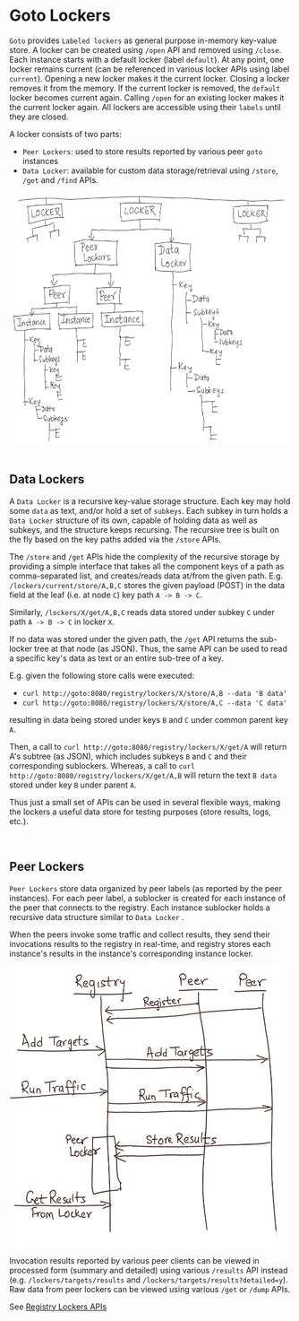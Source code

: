 # Goto Lockers

`Goto` provides `Labeled lockers` as general purpose in-memory key-value store. A locker can be created using `/open` API and removed using `/close`. Each instance starts with a default locker (label `default`). At any point, one locker remains current (can be referenced in various locker APIs using label `current`). Opening a new locker makes it the current locker. Closing a locker removes it from the memory. If the current locker is removed, the `default` locker becomes current again. Calling `/open` for an existing locker makes it the current locker again. All lockers are accessible using their `labels` until they are closed.

A locker consists of two parts: 
- `Peer Lockers`: used to store results reported by various peer `goto` instances
- `Data Locker`: available for custom data storage/retrieval using `/store`, `/get` and `/find` APIs.

<img src="Goto-Lockers.png" width="600" height="450" />

<br/>
<br/>

## Data Lockers
A `Data Locker` is a recursive key-value storage structure. Each key may hold some `data` as text, and/or hold a set of `subkeys`. Each subkey in turn holds a `Data Locker` structure of its own, capable of holding data as well as subkeys, and the structure keeps recursing. The recursive tree is built on the fly based on the key paths added via the `/store` APIs.

The `/store` and `/get` APIs hide the complexity of the recursive storage by providing a simple interface that takes all the component keys of a path as comma-separated list, and creates/reads data at/from the given path. E.g. `/lockers/current/store/A,B,C` stores the given payload (POST) in the data field at the leaf (i.e. at node `C`) key path `A -> B -> C`. 

Similarly, `/lockers/X/get/A,B,C` reads data stored under subkey `C` under path `A -> B -> C` in locker `X`. 

If no data was stored under the given path, the `/get` API returns the sub-locker tree at that node (as JSON). Thus, the same API can be used to read a specific key's data as text or an entire sub-tree of a key. 

E.g. given the following store calls were executed: 
- `curl http://goto:8080/registry/lockers/X/store/A,B --data 'B data'`
- `curl http://goto:8080/registry/lockers/X/store/A,C --data 'C data'`

resulting in data being stored under keys `B` and `C` under common parent key `A`.

Then, a call to `curl http://goto:8080/registry/lockers/X/get/A` will return A's subtree (as JSON), which includes subkeys `B` and `C` and their corresponding sublockers. Whereas, a call to `curl http://goto:8080/registry/lockers/X/get/A,B` will return the text `B data` stored under key `B` under parent `A`.

Thus just a small set of APIs can be used in several flexible ways, making the lockers a useful data store for testing purposes (store results, logs, etc.).

<br/>

## Peer Lockers

`Peer Lockers` store data organized by peer labels (as reported by the peer instances). For each peer label, a sublocker is created for each instance of the peer that connects to the registry. Each instance sublocker holds a recursive data structure similar to `Data Locker` . 

When the peers invoke some traffic and collect results, they send their invocations results to the registry in real-time, and registry stores each instance's results in the instance's corresponding instance locker.

<img src="Goto-Lockers-Peers.png" width="500" height="500" />

Invocation results reported by various peer clients can be viewed in processed form (summary and detailed) using various `/results` API instead (e.g. `/lockers/targets/results` and `/lockers/targets/results?detailed=y`). Raw data from peer lockers can be viewed using various `/get` or `/dump` APIs.


See [Registry Lockers APIs](../README.md#registry-lockers-apis)